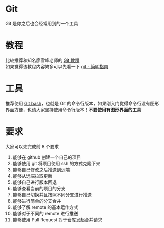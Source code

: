 # Git
Git 是你之后也会经常用到的一个工具

# 教程
比较推荐和知名廖雪峰老师的 [Git 教程](https://www.liaoxuefeng.com/wiki/0013739516305929606dd18361248578c67b8067c8c017b000/)  
如果觉得该教程内容繁多可以先看一下 [git - 简明指南](http://rogerdudler.github.io/git-guide/index.zh.html)

# 工具
推荐使用 [Git bash](https://git-scm.com/)，也就是 Git 的命令行版本，如果刚入门觉得命令行没有图形界面方便，也请大家坚持使用命令行版本！**不要使用有图形界面的工具**

# 要求
大家可以先完成前 8 个要求  
1. 能够在 github 创建一个自己的项目
2. 能够使用 git 将项目使用 ssh 的方式克隆下来
3. 能够自己修改之后推送到远端
4. 能够从远端拉取更新
5. 能够自己进行版本回退
6. 能够查看当前的项目的分支
7. 能够自己切换并且按照不同分支进行推送
8. 能够进行简单的分支合并
9. 能够了解 remote 的基本运作方式
10. 能够对于不同的 remote 进行推送
11. 能够使用 Pull Request 对于仓库发起合并请求 